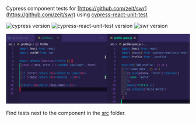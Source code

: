 Cypress component tests for [https://github.com/zeit/swr](https://github.com/zeit/swr) using [cypress-react-unit-test](https://github.com/bahmutov/cypress-react-unit-test)

![cypress version](https://img.shields.io/badge/cypress-5.5.0-brightgreen) ![cypress-react-unit-test version](https://img.shields.io/badge/cypress--react--unit--test-4.16.8-brightgreen) ![swr version](https://img.shields.io/badge/swr-0.3.7-brightgreen)

![Test code](images/test-code.png)

Find tests next to the component in the [src](src) folder.
